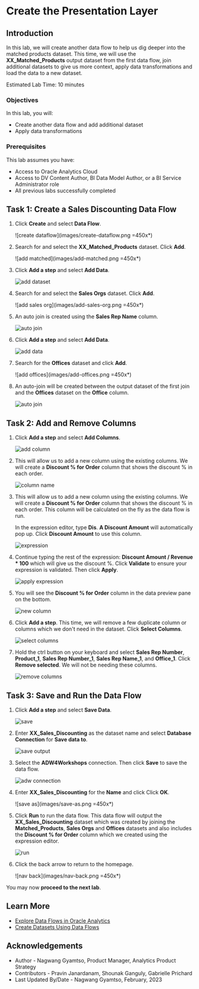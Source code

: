 # Create the Presentation Layer

## Introduction

In this lab, we will create another data flow to help us dig deeper into the matched products dataset. This time, we will use the **XX\_Matched\_Products** output dataset from the first data flow, join additional datasets to give us more context, apply data transformations and load the data to a new dataset.

Estimated Lab Time: 10 minutes

### Objectives

In this lab, you will:
* Create another data flow and add additional dataset
* Apply data transformations

### Prerequisites

This lab assumes you have:
* Access to Oracle Analytics Cloud
* Access to DV Content Author, BI Data Model Author, or a BI Service Administrator role
* All previous labs successfully completed


## Task 1: Create a Sales Discounting Data Flow

1. Click **Create** and select **Data Flow**.

	![create dataflow](images/create-dataflow.png =450x*)

2. Search for and select the **XX\_Matched\_Products** dataset. Click **Add**.

	![add matched](images/add-matched.png =450x*)

3. Click **Add a step** and select **Add Data**.

	![add dataset](images/add-data.png)

4. Search for and select the **Sales Orgs** dataset. Click **Add**.

	![add sales org](images/add-sales-org.png =450x*)

5. An auto join is created using the **Sales Rep Name** column.

	![auto join](images/auto-join.png)

6. Click **Add a step** and select **Add Data**.

	![add data](images/add-data-b.png)

7. Search for the **Offices** dataset and click **Add**.

	![add offices](images/add-offices.png =450x*)

8. An auto-join will be created between the output dataset of the first join and the **Offices** dataset on the **Office** column.

	![auto join](images/auto-join-b.png)

## Task 2: Add and Remove Columns

1. Click **Add a step** and select **Add Columns**.

	![add column](images/add-columns.png)

2. This will allow us to add a new column using the existing columns. We will create a **Discount % for Order** column that shows the discount % in each order.

	![column name](images/column-name.png)

3. This will allow us to add a new column using the existing columns. We will create a **Discount % for Order** column that shows the discount % in each order. This column will be calculated on the fly as the data flow is run.

	In the expression editor, type **Dis**.  **A Discount Amount** will automatically pop up. Click **Discount Amount** to use this column.

	![expression](images/expression.png)

12. Continue typing the rest of the expression: **Discount Amount / Revenue * 100** which will give us the discount %. Click **Validate** to ensure your expression is validated. Then click **Apply**.

	![apply expression](images/apply-expression.png)

13. You will see the **Discount % for Order** column in the data preview pane on the bottom.

	![new column](images/new-column.png)

14. Click **Add a step**. This time, we will remove a few duplicate column or columns which we don't need in the dataset. Click **Select Columns**.

	![select columns](images/select-cols.png)

15. Hold the ctrl button on your keyboard and select **Sales Rep Number**, **Product\_1**, **Sales Rep Number\_1**, **Sales Rep Name\_1**, and **Office\_1**. Click **Remove selected**. We will not be needing these columns.

	![remove columns](images/remove-cols.png)

## Task 3: Save and Run the Data Flow

1. Click **Add a step** and select **Save Data**.

	![save](images/save.png)

2. Enter **XX\_Sales\_Discounting** as the dataset name and select **Database Connection** for **Save data to**.

	![save output](images/save-output.png)

3. Select the **ADW4Workshops** connection. Then click **Save** to save the data flow.

	![adw connection](images/adw-connection.png)

4. Enter **XX\_Sales\_Discounting** for the **Name** and click Click **OK**.

	![save as](images/save-as.png =450x*)

5. Click **Run** to run the data flow. This data flow will output the **XX_Sales_Discounting** dataset which was created by joining the **Matched_Products**, **Sales Orgs** and **Offices** datasets and also includes the **Discount % for Order** column which we created using the expression editor.

	![run](images/run.png)

6. Click the back arrow to return to the homepage.

	![nav back](images/nav-back.png =450x*)

You may now **proceed to the next lab**.

## Learn More
* [Explore Data Flows in Oracle Analytics](https://docs.oracle.com/en/cloud/paas/analytics-cloud/tutorial-explore-data-flows/#before_you_begin)
* [Create Datasets Using Data Flows](https://docs.oracle.com/en/cloud/paas/analytics-cloud/acubi/create-datasets-using-data-flows.html#GUID-559E3C73-68A1-4982-AA1B-E0C487E9EA50)

## Acknowledgements
* Author - Nagwang Gyamtso, Product Manager, Analytics Product Strategy
* Contributors - Pravin Janardanam, Shounak Ganguly, Gabrielle Prichard
* Last Updated By/Date - Nagwang Gyamtso, February, 2023

